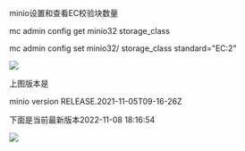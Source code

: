 minio设置和查看EC校验块数量

mc admin config get minio32 storage_class

mc admin config set minio32/ storage_class standard="EC:2"

![](https://gitee.com/hxc8/images6/raw/master/img/202407190004566.jpg)

上图版本是

minio version RELEASE.2021-11-05T09-16-26Z

下面是当前最新版本2022-11-08 18:16:54

![](https://gitee.com/hxc8/images6/raw/master/img/202407190004099.jpg)